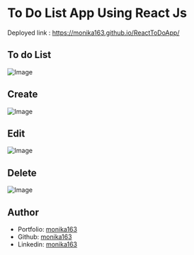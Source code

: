 # To Do List App Using React Js

Deployed link : https://monika163.github.io/ReactToDoApp/

## To do List
![Image](https://github.com/user-attachments/assets/f290bd12-3dad-4ae9-a1ee-0003b8679cfd)

## Create
![Image](https://github.com/user-attachments/assets/ab42b752-5882-4122-be69-ef1ccecd1fdc)

## Edit
![Image](https://github.com/user-attachments/assets/863321ec-1e77-45e7-865f-99c678f06743)

## Delete
![Image](https://github.com/user-attachments/assets/1301ac50-cd1e-4ab2-bdf5-56b184bb3942)

## Author

- Portfolio: [monika163](----)
- Github: [monika163](https://github.com/monika163)
- Linkedin: [monika163](https://www.linkedin.com/in/monika-dewangan-78a427149/)
